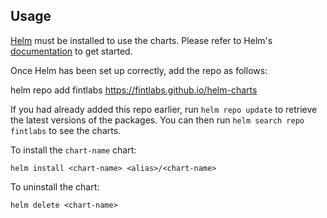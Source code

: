 ## Usage

[Helm](https://helm.sh) must be installed to use the charts.  Please refer to
Helm's [documentation](https://helm.sh/docs) to get started.

Once Helm has been set up correctly, add the repo as follows:

  helm repo add fintlabs https://fintlabs.github.io/helm-charts

If you had already added this repo earlier, run `helm repo update` to retrieve
the latest versions of the packages.  You can then run `helm search repo fintlabs` to see the charts.

To install the `chart-name` chart:

    
    helm install <chart-name> <alias>/<chart-name>
    

To uninstall the chart:

    helm delete <chart-name>